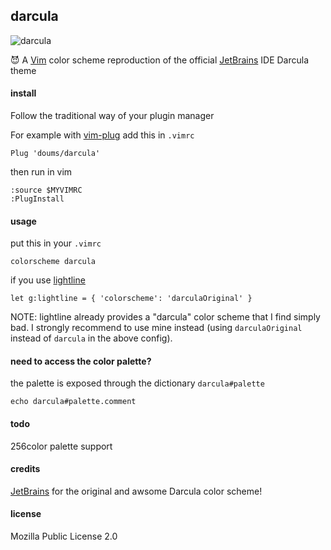 ## darcula

![darcula](https://image.petitmur.beer/darcula.png)

:smiling_imp: A [Vim](https://www.vim.org/) color scheme reproduction of the official [JetBrains](https://www.jetbrains.com/) IDE Darcula theme

#### install
Follow the traditional way of your plugin manager

For example with [vim-plug](https://github.com/junegunn/vim-plug) add this in `.vimrc`
```
Plug 'doums/darcula'
```

then run in vim
```
:source $MYVIMRC
:PlugInstall
```

#### usage
put this in your `.vimrc`
```
colorscheme darcula
```

if you use [lightline](https://github.com/itchyny/lightline.vim)
```
let g:lightline = { 'colorscheme': 'darculaOriginal' }
```
NOTE: lightline already provides a "darcula" color scheme that I find simply bad. I strongly recommend to use mine instead (using `darculaOriginal` instead of `darcula` in the above config).

#### need to access the color palette?
the palette is exposed through the dictionary `darcula#palette`
```
echo darcula#palette.comment
```

#### todo
256color palette support

#### credits
[JetBrains](https://www.jetbrains.com/) for the original and awsome Darcula color scheme!

#### license
Mozilla Public License 2.0

